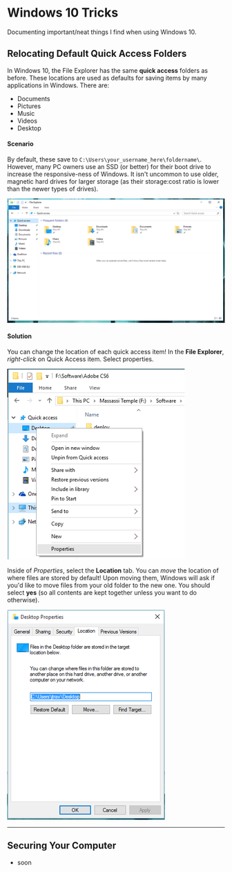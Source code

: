 # Windows 10 Tricks

Documenting important/neat things I find when using Windows 10.


## Relocating Default Quick Access Folders

In Windows 10, the File Explorer has the same **quick access** folders as before. These locations are used as defaults for saving items by many applications in Windows. There are:

* Documents
* Pictures
* Music
* Videos
* Desktop

#### Scenario

By default, these save to `C:\Users\your_username_here\foldername\`. However, many PC owners use an SSD (or better) for their boot drive to increase the responsive-ness of Windows. It isn't uncommon to use older, magnetic hard drives for larger storage (as their storage:cost ratio is lower than the newer types of drives). 

![file_explorer.png](file_explorer.png)

#### Solution

You can change the location of each quick access item! In the **File Explorer**, *right-click* on Quick Access item. Select properties.

![quick_access_context.png](quick_access_context.png)

Inside of *Properties*, select the **Location** tab. You can *move* the location of where files are stored by default! Upon moving them, Windows will ask if you'd like to move files from your old folder to the new one. You should select **yes** (so all contents are kept together unless you want to do otherwise).

![quick_access_properties_location.png](quick_access_properties_location.png)


---


## Securing Your Computer

- soon
